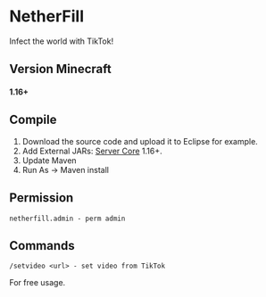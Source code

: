 # NetherFill
Infect the world with TikTok!

## Version Minecraft
#### 1.16+

## Compile
1. Download the source code and upload it to Eclipse for example.
2. Add External JARs: [Server Core](https://getbukkit.org/download/craftbukkit) 1.16+.
3. Update Maven
4. Run As -> Maven install

## Permission
```
netherfill.admin - perm admin
```

## Commands
```
/setvideo <url> - set video from TikTok
```

For free usage.